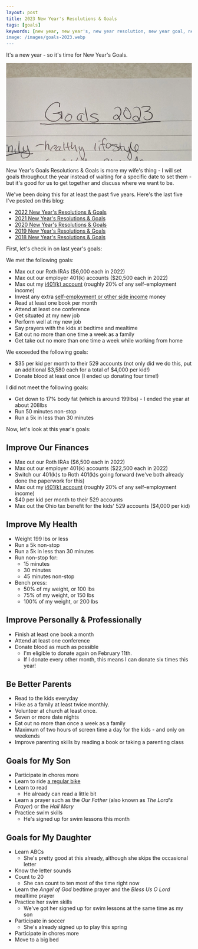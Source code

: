 ```yaml
---
layout: post
title: 2023 New Year's Resolutions & Goals
tags: [goals]
keywords: [new year, new year's, new year resolution, new year goal, new year's resolution, new year's goal, new year resolutions, new year goals, new year's resolutions, new year's goals, resolution, resolutions, goal, goals]
image: /images/goals-2023.webp
---
```


It's a new year - so it's time for New Year's Goals.

![Goals 2023](/images/goals-2023.webp)

New Year's Goals Resolutions & Goals is more my wife's thing - I will set goals throughout the year instead of waiting for a specific date to set them - but it's good for us to get together and discuss where we want to be.

We've been doing this for at least the past five years. Here's the last five I've posted on this blog:

* [2022 New Year's Resolutions & Goals](https://www.joehxblog.com/2022-new-years-resolutions-goals/)
* [2021 New Year's Resolutions & Goals](https://www.joehxblog.com/2021-new-years-resolutions-goals/)
* [2020 New Year's Resolutions & Goals](https://www.joehxblog.com/2020-new-years-resolutions-goals/)
* [2019 New Year's Resolutions & Goals](https://www.joehxblog.com/2019-new-years-resolutions-goals/)
* [2018 New Year's Resolutions & Goals](https://www.joehxblog.com/2018-new-years-resolutions-goals/)

First, let's check in on last year's goals:

We met the following goals:

* Max out our Roth IRAs ($6,000 each in 2022)
* Max out our employer 401(k) accounts ($20,500 each in 2022)
* Max out my [i401(k) account](https://www.joehxblog.com/i-opened-a-vanguard-individual-401k/) (roughly 20% of any self-employment income)
* Invest any extra [self-employment or other side income](https://www.joehxblog.com/tags/#income-report) money
* Read at least one book per month
* Attend at least one conference
* Get situated at my new job
* Perform well at my new job
* Say prayers with the kids at bedtime and mealtime
* Eat out no more than one time a week as a family
* Get take out no more than one time a week while working from home

We exceeded the following goals:

* $35 per kid per month to their 529 accounts (not only did we do this, put an additional $3,580 each for a total of $4,000 per kid!)
* Donate blood at least once (I ended up donating four time!)

I did not meet the following goals:

* Get down to 17% body fat (which is around 199lbs) - I ended the year at about 208lbs
* Run 50 minutes non-stop
* Run a 5k in less than 30 minutes

Now, let's look at this year's goals:

## Improve Our Finances

* Max out our Roth IRAs ($6,500 each in 2022)
* Max out our employer 401(k) accounts ($22,500 each in 2022)
* Switch our 401(k)s to Roth 401(k)s going forward (we've both already done the paperwork for this)
* Max out my [i401(k) account](https://www.joehxblog.com/i-opened-a-vanguard-individual-401k/) (roughly 20% of any self-employment income)
* $40 per kid per month to their 529 accounts
* Max out the Ohio tax benefit for the kids' 529 accounts ($4,000 per kid)

## Improve My Health

* Weight 199 lbs or less
* Run a 5k non-stop
* Run a 5k in less than 30 minutes
* Run non-stop for:
  * 15 minutes
  * 30 minutes
  * 45 minutes non-stop
* Bench press:
  * 50% of my weight, or 100 lbs
  * 75% of my weight, or 150 lbs
  * 100% of my weight, or 200 lbs

## Improve Personally & Professionally

* Finish at least one book a month
* Attend at least one conference
* Donate blood as much as possible
  * I'm eligible to donate again on February 11th.
  * If I donate every other month, this means I can donate six times this year!

## Be Better Parents

* Read to the kids everyday
* Hike as a family at least twice monthly.
* Volunteer at church at least once.
* Seven or more date nights
* Eat out no more than once a week as a family
* Maximum of two hours of screen time a day for the kids - and only on weekends
* Improve parenting skills by reading a book or taking a parenting class

## Goals for My Son

* Participate in chores more
* Learn to ride [a regular bike](https://www.amazon.com/b?node=1265804011&tag=hendrixjoseph-20)
* Learn to read
  * He already can read a little bit
* Learn a prayer such as the *Our Father* (also known as *The Lord's Prayer*) or the *Hail Mary*
* Practice swim skills
  * He's signed up for swim lessons this month

## Goals for My Daughter

* Learn ABCs
  * She's pretty good at this already, although she skips the occasional letter
* Know the letter sounds
* Count to 20
  * She can count to ten most of the time right now
* Learn the *Angel of God* bedtime prayer and the *Bless Us O Lord* mealtime prayer
* Practice her swim skills
  * We've got her signed up for swim lessons at the same time as my son
* Participate in soccer
  * She's already signed up to play this spring
* Participate in chores more
* Move to a big bed